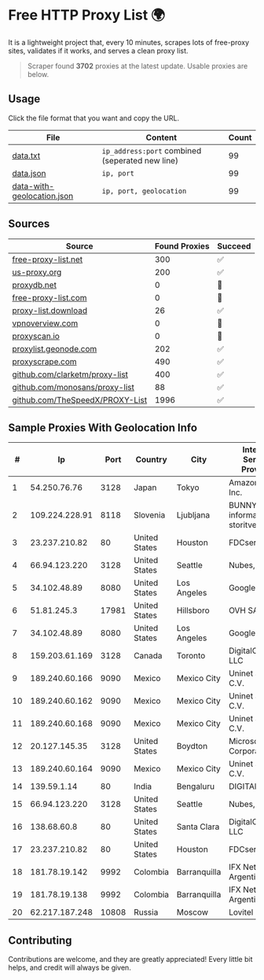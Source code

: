 
# Free HTTP Proxy List 🌍

It is a lightweight project that, every 10 minutes, scrapes lots of free-proxy sites, validates if it works, and serves a clean proxy list.


> Scraper found **3702** proxies at the latest update. Usable proxies are below.

## Usage

Click the file format that you want and copy the URL.


|File|Content|Count|
|----|-------|-----|
|[data.txt](https://raw.githubusercontent.com/themiralay/Proxy-List-World/master/data.txt)|`ip_address:port` combined (seperated new line)|99|
|[data.json](https://raw.githubusercontent.com/themiralay/Proxy-List-World/master/data.json)|`ip, port`|99|
|[data-with-geolocation.json](https://raw.githubusercontent.com/themiralay/Proxy-List-World/master/data-with-geolocation.json)|`ip, port, geolocation`|99|

## Sources

|Source|Found Proxies|Succeed|
|------|-------------|-------|
|[free-proxy-list.net](https://free-proxy-list.net)|300|✅|
|[us-proxy.org](https://www.us-proxy.org)|200|✅|
|[proxydb.net](http://proxydb.net)|0|🚫|
|[free-proxy-list.com](https://free-proxy-list.com/?page=&port=&type%5B%5D=http&type%5B%5D=https&up_time=0&search=Search)|0|🚫|
|[proxy-list.download](https://www.proxy-list.download/HTTP)|26|✅|
|[vpnoverview.com](https://vpnoverview.com/privacy/anonymous-browsing/free-proxy-servers)|0|🚫|
|[proxyscan.io](https://www.proxyscan.io)|0|🚫|
|[proxylist.geonode.com](https://proxylist.geonode.com/api/proxy-list?limit=300&page=1&sort_by=lastChecked&sort_type=desc&protocols=http,https)|202|✅|
|[proxyscrape.com](https://api.proxyscrape.com/v2/?request=displayproxies&protocol=http&timeout=10000&country=all&ssl=all&anonymity=all)|490|✅|
|[github.com/clarketm/proxy-list](https://raw.githubusercontent.com/clarketm/proxy-list/master/proxy-list-raw.txt)|400|✅|
|[github.com/monosans/proxy-list](https://raw.githubusercontent.com/monosans/proxy-list/main/proxies/http.txt)|88|✅|
|[github.com/TheSpeedX/PROXY-List](https://raw.githubusercontent.com/TheSpeedX/PROXY-List/master/http.txt)|1996|✅|


## Sample Proxies With Geolocation Info

|#|Ip|Port|Country|City|Internet Service Provider|
|-|--|----|-------|----|-------------------------|
|1|54.250.76.76|3128|Japan|Tokyo|Amazon.com, Inc.|
|2|109.224.228.91|8118|Slovenia|Ljubljana|BUNNYWAY, informacijske storitve d.o.o.|
|3|23.237.210.82|80|United States|Houston|FDCservers.net|
|4|66.94.123.220|3128|United States|Seattle|Nubes, LLC|
|5|34.102.48.89|8080|United States|Los Angeles|Google LLC|
|6|51.81.245.3|17981|United States|Hillsboro|OVH SAS|
|7|34.102.48.89|8080|United States|Los Angeles|Google LLC|
|8|159.203.61.169|3128|Canada|Toronto|DigitalOcean, LLC|
|9|189.240.60.166|9090|Mexico|Mexico City|Uninet S.A. de C.V.|
|10|189.240.60.162|9090|Mexico|Mexico City|Uninet S.A. de C.V.|
|11|189.240.60.168|9090|Mexico|Mexico City|Uninet S.A. de C.V.|
|12|20.127.145.35|3128|United States|Boydton|Microsoft Corporation|
|13|189.240.60.164|9090|Mexico|Mexico City|Uninet S.A. de C.V.|
|14|139.59.1.14|80|India|Bengaluru|DIGITALOCEAN|
|15|66.94.123.220|3128|United States|Seattle|Nubes, LLC|
|16|138.68.60.8|80|United States|Santa Clara|DigitalOcean, LLC|
|17|23.237.210.82|80|United States|Houston|FDCservers.net|
|18|181.78.19.142|9992|Colombia|Barranquilla|IFX Networks Argentina S.R.L|
|19|181.78.19.138|9992|Colombia|Barranquilla|IFX Networks Argentina S.R.L|
|20|62.217.187.248|10808|Russia|Moscow|Lovitel LLC|



## Contributing

Contributions are welcome, and they are greatly appreciated! Every
little bit helps, and credit will always be given.

